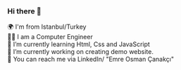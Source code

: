 ### Hi there 👋

🌍 I'm from Istanbul/Turkey  
👨‍🎓 I am a Computer Engineer  
🌱 I’m currently learning Html, Css and JavaScript  
🔭 I’m currently working on creating demo website.  
📩 You can reach me via LinkedIn/ "Emre Osman Çanakçı"  


